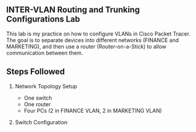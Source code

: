 ## INTER-VLAN Routing and Trunking Configurations Lab
This lab is my practice on how to configure VLANs in Cisco Packet Tracer.
The goal is to separate devices into different networks (FINANCE and MARKETING), and then use a router (Router-on-a-Stick) to allow communication between them.


## Steps Followed
1. Network Topology Setup
   - One switch
   - One router
   - Four PCs (2 in FINANCE VLAN, 2 in MARKETING VLAN)

2. Switch Configuration
